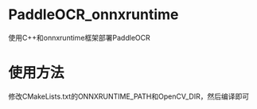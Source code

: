 # PaddleOCR_onnxruntime
使用C++和onnxruntime框架部署PaddleOCR

# 使用方法
修改CMakeLists.txt的ONNXRUNTIME_PATH和OpenCV_DIR，然后编译即可
